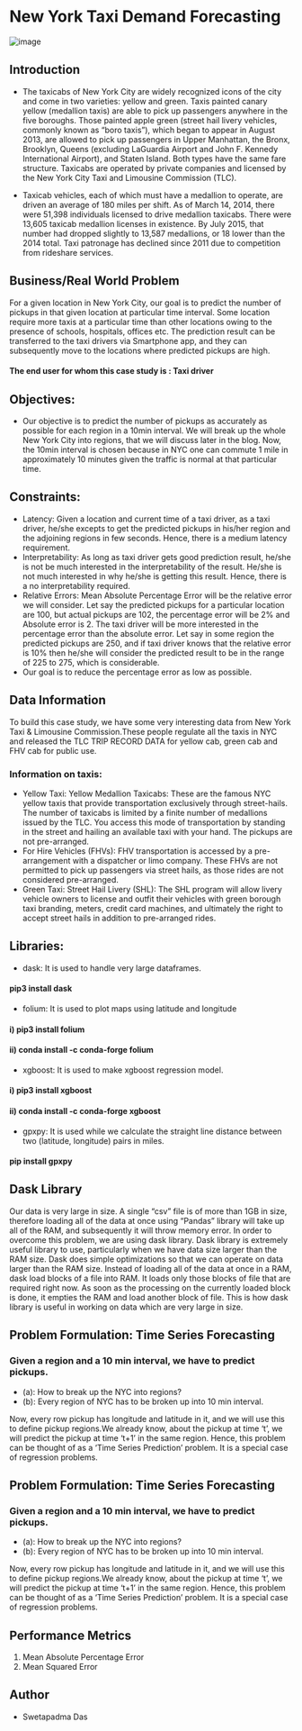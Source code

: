 # New York Taxi Demand Forecasting
![image](https://user-images.githubusercontent.com/71088477/127751985-a80eafa7-ee49-4524-b169-def9c93875b5.png)

## Introduction
- The taxicabs of New York City are widely recognized icons of the city and come in two varieties: yellow and green. Taxis painted canary yellow (medallion taxis) are able to pick up passengers anywhere in the five boroughs. Those painted apple green (street hail livery vehicles, commonly known as “boro taxis”), which began to appear in August 2013, are allowed to pick up passengers in Upper Manhattan, the Bronx, Brooklyn, Queens (excluding LaGuardia Airport and John F. Kennedy International Airport), and Staten Island. Both types have the same fare structure. Taxicabs are operated by private companies and licensed by the New York City Taxi and Limousine Commission (TLC).

- Taxicab vehicles, each of which must have a medallion to operate, are driven an average of 180 miles per shift. As of March 14, 2014, there were 51,398 individuals licensed to drive medallion taxicabs. There were 13,605 taxicab medallion licenses in existence. By July 2015, that number had dropped slightly to 13,587 medallions, or 18 lower than the 2014 total. Taxi patronage has declined since 2011 due to competition from rideshare services.

## Business/Real World Problem
For a given location in New York City, our goal is to predict the number of pickups in that given location at particular time interval. Some location require more taxis at a particular time than other locations owing to the presence  of schools, hospitals, offices etc. The prediction result can be transferred to the taxi drivers via Smartphone app, and they can subsequently move to the locations where predicted pickups are high.


#### The end user for whom this case study is : Taxi driver

## Objectives:
- Our objective is to predict the number of pickups as accurately as possible for each region in a 10min interval. We will break up the whole New York City into regions, that we will discuss later in the blog. Now, the 10min interval is chosen because in NYC one can commute 1 mile in approximately 10 minutes given the traffic is normal at that particular time.

## Constraints:
- Latency: Given a location and current time of a taxi driver, as a taxi driver, he/she excepts to get the predicted pickups in his/her region and the adjoining regions in few seconds. Hence, there is a medium latency requirement.
- Interpretability: As long as taxi driver gets good prediction result, he/she is not be much interested in the interpretability of the result. He/she is not much interested in why he/she is getting this result. Hence, there is a no interpretability required.
- Relative Errors: Mean Absolute Percentage Error will be the relative error we will consider. Let say the predicted pickups for a particular location are 100, but actual pickups are 102, the percentage error will be 2% and Absolute error is 2. The taxi driver will be more interested in the percentage error than the absolute error. Let say in some region the predicted pickups are 250, and if taxi driver knows that the relative error is 10% then he/she will consider the predicted result to be in the range of 225 to 275, which is considerable.
- Our goal is to reduce the percentage error as low as possible.

## Data Information
To build this case study, we have some very interesting data from New York Taxi & Limousine Commission.These people regulate all the taxis in NYC and released the TLC TRIP RECORD DATA for yellow cab, green cab and FHV cab for public use.

### Information on taxis:
- Yellow Taxi: Yellow Medallion Taxicabs: These are the famous NYC yellow taxis that provide transportation exclusively through street-hails. The number of taxicabs is limited by a finite number of medallions issued by the TLC. You access this mode of transportation by standing in the street and hailing an available taxi with your hand. The pickups are not pre-arranged.
- For Hire Vehicles (FHVs): FHV transportation is accessed by a pre-arrangement with a dispatcher or limo company. These FHVs are not permitted to pick up passengers via street hails, as those rides are not considered pre-arranged.
- Green Taxi: Street Hail Livery (SHL): The SHL program will allow livery vehicle owners to license and outfit their vehicles with green borough taxi branding, meters, credit card machines, and ultimately the right to accept street hails in addition to pre-arranged rides.

## Libraries:
- dask: It is used to handle very large dataframes.
#### pip3 install dask
- folium: It is used to plot maps using latitude and longitude
#### i) pip3 install folium
#### ii) conda install -c conda-forge folium
- xgboost: It is used to make xgboost regression model.
#### i) pip3 install xgboost
#### ii) conda install -c conda-forge xgboost
- gpxpy: It is used while we calculate the straight line distance between two (latitude, longitude) pairs in miles.
#### pip install gpxpy

## Dask Library
Our data is very large in size. A single “csv” file is of more than 1GB in size, therefore loading all of the data at once using “Pandas” library will take up all of the RAM, and subsequently it will throw memory error. In order to overcome this problem, we are using dask library. Dask library is extremely useful library to use, particularly when we have data size larger than the RAM size. Dask does simple optimizations so that we can operate on data larger than the RAM size. Instead of loading all of the data at once in a RAM, dask load blocks of a file into RAM. It loads only those blocks of file that are required right now. As soon as the processing on the currently loaded block is done, it empties the RAM and load another block of file. This is how dask library is useful in working on data which are very large in size.

## Problem Formulation: Time Series Forecasting
### Given a region and a 10 min interval, we have to predict pickups.
- (a): How to break up the NYC into regions?
- (b): Every region of NYC has to be broken up into 10 min interval.

Now, every row pickup has longitude and latitude in it, and we will use this to define pickup regions.We already know, about the pickup at time ‘t’, we will predict the pickup at time ‘t+1’ in the same region. Hence, this problem can be thought of as a ‘Time Series Prediction’ problem. It is a special case of regression problems.

## Problem Formulation: Time Series Forecasting
### Given a region and a 10 min interval, we have to predict pickups.
- (a): How to break up the NYC into regions?
- (b): Every region of NYC has to be broken up into 10 min interval.

Now, every row pickup has longitude and latitude in it, and we will use this to define pickup regions.We already know, about the pickup at time ‘t’, we will predict the pickup at time ‘t+1’ in the same region. Hence, this problem can be thought of as a ‘Time Series Prediction’ problem. It is a special case of regression problems.

## Performance Metrics
1. Mean Absolute Percentage Error
2. Mean Squared Error

## Author
- Swetapadma Das

